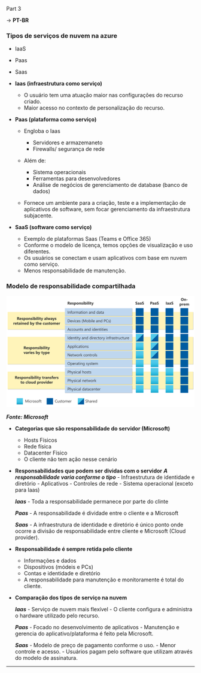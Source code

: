 Part 3

-> **PT-BR**

### Tipos de serviços de nuvem na azure

- IaaS
- Paas
- Saas

- **Iaas (infraestrutura como serviço)**
    - O usuário tem uma atuação maior nas configurações do recurso criado.
    - Maior acesso no contexto de personalização do recurso.

- **Paas (plataforma como serviço)**
    - Engloba o Iaas
        - Servidores e armazemaneto
        - Firewalls/ segurança de rede
    - Além de:  
        - Sistema operacionais
        - Ferramentas para desenvolvedores
        - Análise de negócios de gerenciamento de database (banco de dados)

    - Fornece um ambiente para a criação, teste e a implementação de aplicativos de software, sem focar gerenciamento da infraestrutura subjacente.

- **SaaS (software como serviço)**
    - Exemplo de plataformas Saas (Teams e Office 365)
    - Conforme o modelo de licença, temos opções de visualização e uso diferentes.
    - Os usuários se conectam e usam aplicativos com base em nuvem como serviço.
    - Menos responsabilidade de manutenção.


### Modelo de responsabilidade compartilhada

<img src="assets/shared-responsibility.svg" alt="Division of responsability">

 ***Fonte: Microsoft***

- **Categorias que são responsabilidade do servidor (Microsoft)**
    - Hosts Físicos
    - Rede física
    - Datacenter Físico
    - O cliente não tem ação nesse cenário

- **Responsabilidades que podem ser dividas com o servidor**
    ***A responsabilidade varia conforme o tipo***
        - Infraestrutura de identidade e diretório
        - Aplicativos
        - Controles de rede
        - Sistema operacional (exceto para Iaas)

    ***Iaas***
        - Toda a responsabilidade permanece por parte do clinte
    
    ***Paas***
        - A responsabilidade é dividade entre o cliente e a Microsoft
    
    ***Saas***
        - A infraestrutura de identidade e diretório é único ponto onde ocorre a divisão de responsabilidade entre cliente e Microsoft (Cloud provider).


- **Responsabilidade é sempre retida pelo cliente**
    - Informações e dados
    - Dispositivos (módeis e PCs)
    - Contas e identidade e diretório
    - A responsabilidade para manutenção e monitoramente é total do cliente.


- **Comparação dos tipos de serviço na nuvem**

    ***Iaas***
        - Serviço de nuvem mais flexível
        - O cliente configura e administra o hardware utilizado pelo recurso.

    ***Paas***
        - Focado no desenvolvimento de aplicativos
        - Manutenção e gerencia do aplicativo/plataforma é feito pela Microsoft.

    ***Saas***
        - Modelo de preço de pagamento conforme o uso.
        - Menor controle e acesso.
        - Usuários pagam pelo software que utilizam através do modelo de assinatura.

-----------------------------------------------------------------------------------------------
